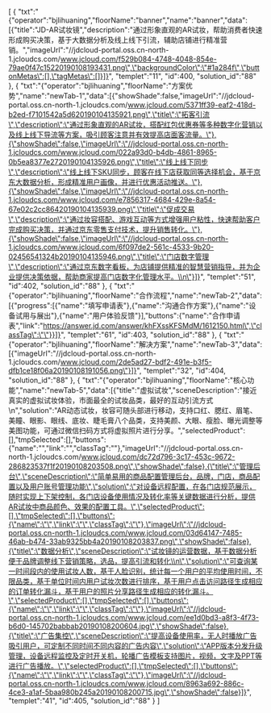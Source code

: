 [
	{
		"txt":"{\"operator\":\"bjlihuaning\",\"floorName\":\"banner\",\"name\":\"banner\",\"data\":[{\"title\":\"JD-AR试妆镜\",\"description\":\"通过形象直观的AR试妆，帮助消费者快速形成购买决策，基于大数据分析及线上线下引流，辅助店铺进行精准营销。\",\"imageUrl\":\"//jdcloud-portal.oss.cn-north-1.jcloudcs.com/www.jcloud.com/f529b084-4748-4048-854e-79ae0f47c15220190108193431.png\",\"backgroundColor\":\"#1a284f\",\"buttonMetas\":[],\"tagMetas\":[]}]}",
		"templet":"11",
		"id":400,
		"solution_id":"88"
	},
	{
		"txt":"{\"operator\":\"bjlihuaning\",\"floorName\":\"方案优势\",\"name\":\"newTab-1\",\"data\":[{\"showShade\":false,\"imageUrl\":\"//jdcloud-portal.oss.cn-north-1.jcloudcs.com/www.jcloud.com/5371ff39-eaf2-418d-b2ed-f7101542a5d620190104135921.png\",\"title\":\"拓客引流\",\"description\":\"通过形象直观的AR试妆，搭配红包优惠券等多种数字化营销以及线上线下导流等方案，吸引顾客注意并有效提高店面客流量。\"},{\"showShade\":false,\"imageUrl\":\"//jdcloud-portal.oss.cn-north-1.jcloudcs.com/www.jcloud.com/022a93d0-b4db-4861-8965-0b5ea8377e2720190104135926.png\",\"title\":\"线上线下同步\",\"description\":\"线上线下SKU同步，顾客在线下店获取同等选择机会，基于京东大数据分析，形成精准用户画像，并进行优惠活动推送。\"},{\"showShade\":false,\"imageUrl\":\"//jdcloud-portal.oss.cn-north-1.jcloudcs.com/www.jcloud.com/e7856317-4684-429e-8a54-67e02c2cc86420190104135939.png\",\"title\":\"促成交易\",\"description\":\"通过妆容搭配、游戏互动等方式增强用户粘性，快速帮助客户完成购买决策，并通过京东零售支付技术，提升销售转化。\"},{\"showShade\":false,\"imageUrl\":\"//jdcloud-portal.oss.cn-north-1.jcloudcs.com/www.jcloud.com/6f097de2-561c-4533-9b20-02456541324b20190104135946.png\",\"title\":\"门店数字管理\",\"description\":\"通过京东数字看板，为店铺提供精准的智慧营销指导，并为企业提供决策依据，帮助商家提高门店数字化管理水平。\\n\"}]}",
		"templet":"51",
		"id":402,
		"solution_id":"88"
	},
	{
		"txt":"{\"operator\":\"bjlihuaning\",\"floorName\":\"合作流程\",\"name\":\"newTab-2\",\"data\":[{\"progress\":[{\"name\":\"填写申请表\"},{\"name\":\"沟通合作方案\"},{\"name\":\"设备试用与展出\"},{\"name\":\"用户体验反馈\"}],\"buttons\":{\"name\":\"合作申请表\",\"link\":\"https://answer.jd.com/answer/khFXssKFSMdM/1612150.html\",\"classTag\":\"\"}}]}",
		"templet":"61",
		"id":403,
		"solution_id":"88"
	},
	{
		"txt":"{\"operator\":\"bjlihuaning\",\"floorName\":\"解决方案\",\"name\":\"newTab-3\",\"data\":[{\"imageUrl\":\"//jdcloud-portal.oss.cn-north-1.jcloudcs.com/www.jcloud.com/2de5ad27-bdf2-491e-b3f5-dfb1ce18f06a20190108191056.png\"}]}",
		"templet":"32",
		"id":404,
		"solution_id":"88"
	},
	{
		"txt":"{\"operator\":\"bjlihuaning\",\"floorName\":\"核心功能\",\"name\":\"newTab-5\",\"data\":[{\"title\":\"虚拟试妆\",\"sceneDescription\":\"接近真实的虚拟试妆体验，市面最全的试妆品类，最好的互动引流方式\\n\",\"solution\":\"AR动态试妆，妆容可随头部进行移动，支持口红、腮红、眉笔、美瞳、眼影、眼线、底妆、睫毛膏八个品类，支持美颜、大眼、瘦脸、曝光调整等美图功能，可通过微信扫码方式将虚拟照片进行分享。\",\"selectedProduct\":[],\"tmpSelected\":[],\"buttons\":{\"name\":\"\",\"link\":\"\",\"classTag\":\"\"},\"imageUrl\":\"//jdcloud-portal.oss.cn-north-1.jcloudcs.com/www.jcloud.com/dc72d796-3c17-453c-9672-286823537f1f20190108203508.png\",\"showShade\":false},{\"title\":\"管理后台\",\"sceneDescription\":\"简单易用的商品配置管理后台，品牌，门店，商品配置以及用户账号管理功能\",\"solution\":\"对设备远程配置，在各门店规范展示，随时实现上下架控制，各门店设备使用情况及转化率等关键数据进行分析，提供AR试妆中商品颜色、效果的配置工具。\",\"selectedProduct\":[],\"tmpSelected\":[],\"buttons\":{\"name\":\"\",\"link\":\"\",\"classTag\":\"\"},\"imageUrl\":\"//jdcloud-portal.oss.cn-north-1.jcloudcs.com/www.jcloud.com/03d64147-7485-46ab-b474-33ab9325bb4a20190108203837.png\",\"showShade\":false},{\"title\":\"数据分析\",\"sceneDescription\":\"试妆镜的运营数据，基于数据分析便于品牌调整线下营销策略，选品，提高引流和转化\\n\",\"solution\":\"可查询某一时间段内的使用试妆人数，基于人脸识别，统计每一个用户的平均使用时间，不限品类，基于单位时间内用户试妆次数进行排序，基于用户点击访问路径生成相应的订单转化漏斗，基于用户的照片分享路径生成相应的转化漏斗。\",\"selectedProduct\":[],\"tmpSelected\":[],\"buttons\":{\"name\":\"\",\"link\":\"\",\"classTag\":\"\"},\"imageUrl\":\"//jdcloud-portal.oss.cn-north-1.jcloudcs.com/www.jcloud.com/ee1d0bd3-a8f3-4f73-b6d0-145702babbab20190108200604.jpg\",\"showShade\":false},{\"title\":\"广告集控\",\"sceneDescription\":\"提高设备使用率，无人时播放广告吸引用户，可定制不同时间不同内容的广告内容\",\"solution\":\"APP版本分发升级管理，设备远程监控及定时开关机，轮播广告模板支持图片，视频，文字及PPT等进行广告播放。\",\"selectedProduct\":[],\"tmpSelected\":[],\"buttons\":{\"name\":\"\",\"link\":\"\",\"classTag\":\"\"},\"imageUrl\":\"//jdcloud-portal.oss.cn-north-1.jcloudcs.com/www.jcloud.com/8963a692-886c-4ce3-a1af-5baa980b245a20190108200715.jpg\",\"showShade\":false}]}",
		"templet":"41",
		"id":405,
		"solution_id":"88"
	}
]
